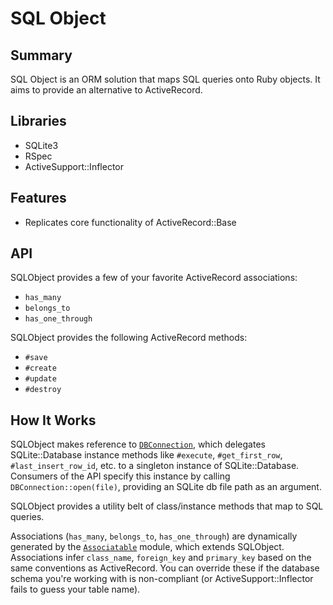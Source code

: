 # SQL Object

## Summary

SQL Object is an ORM solution that maps SQL queries onto Ruby objects. It aims
to provide an alternative to ActiveRecord.

## Libraries

- SQLite3
- RSpec
- ActiveSupport::Inflector

## Features

- Replicates core functionality of ActiveRecord::Base

## API

SQLObject provides a few of your favorite ActiveRecord associations:

- `has_many`
- `belongs_to`
- `has_one_through`

SQLObject provides the following ActiveRecord methods:

- `#save`
- `#create`
- `#update`
- `#destroy`

## How It Works

SQLObject makes reference to [`DBConnection`](/lib/db_connection.rb), which delegates SQLite::Database
instance methods like `#execute`, `#get_first_row`, `#last_insert_row_id`, etc.
to a singleton instance of SQLite::Database. Consumers of the API specify this
instance by calling `DBConnection::open(file)`, providing an SQLite db file path
as an argument.

SQLObject provides a utility belt of class/instance methods that map to SQL queries.

Associations (`has_many`, `belongs_to`, `has_one_through`) are dynamically
generated by the [`Associatable`](./lib/associatable.rb) module, which extends
SQLObject. Associations infer `class_name`, `foreign_key` and `primary_key`
based on the same conventions as ActiveRecord. You can override these if the
database schema you're working with is non-compliant (or ActiveSupport::Inflector fails to guess your table name).
